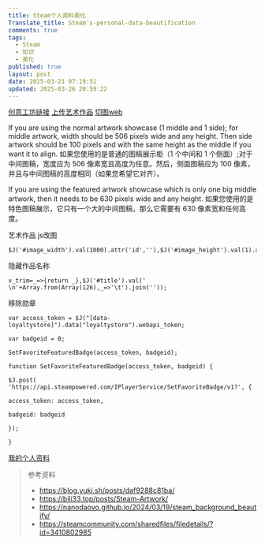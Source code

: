 ```yaml
---
title: Steam个人资料美化
Translate_title: Steam's-personal-data-beautification
comments: true
tags:
  - Steam
  - 知识
  - 美化
published: true
layout: post
date: 2025-03-21 07:19:51
updated: 2025-03-26 20:59:22
---
```


[创意工坊链接](https://steamcommunity.com/workshop/edititem/570/11)
[上传艺术作品](https://steamcommunity.com/sharedfiles/edititem/767/3/)
[切图web](https://steam.design/)
>
If you are using the normal artwork showcase (1 middle and 1 side); for middle artwork, width should be 506 pixels wide and any height. Then side artwork should be 100 pixels and with the same height as the middle if you want it to align.
如果您使用的是普通的图稿展示柜（1 个中间和 1 个侧面）;对于中间图稿，宽度应为 506 像素宽且高度为任意。然后，侧面图稿应为 100 像素，并且与中间图稿的高度相同（如果您希望它对齐）。

If you are using the featured artwork showcase which is only one big middle artwork, then it needs to be 630 pixels wide and any height.
如果您使用的是特色图稿展示，它只有一个大的中间图稿，那么它需要有 630 像素宽和任何高度。
>
艺术作品
js改图
```
$J('#image_width').val(1000).attr('id',''),$J('#image_height').val(1).attr('id','');
```
隐藏作品名称
```
v_trim=_=>{return _},$J('#title').val(' \n'+Array.from(Array(126),_=>'\t').join(''));
```
移除勋章
```
var access_token = $J("[data-loyaltystore]").data("loyaltystore").webapi_token;

var badgeid = 0;

SetFavoriteFeaturedBadge(access_token, badgeid);

function SetFavoriteFeaturedBadge(access_token, badgeid) {

$J.post( 'https://api.steampowered.com/IPlayerService/SetFavoriteBadge/v1?', {

access_token: access_token,

badgeid: badgeid

});

}
```

[我的个人资料](https://steamcommunity.com/id/kmizmal/)

> 参考资料
>- https://blog.yuki.sh/posts/daf9288c81ba/
>- https://bili33.top/posts/Steam-Artwork/
>- https://nanodaovo.github.io/2024/03/19/steam_background_beautify/
>- https://steamcommunity.com/sharedfiles/filedetails/?id=3410802985